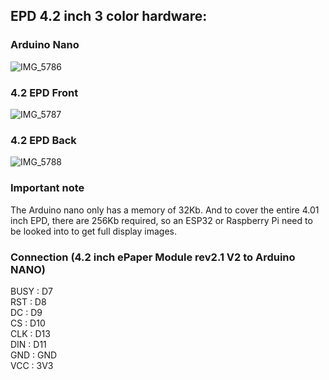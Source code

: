## EPD 4.2 inch 3 color hardware:

### Arduino Nano
![IMG_5786](https://github.com/JMozes16/ModCase/assets/85561037/70c8da3e-7211-4619-9a42-e0f6db115bc7)

### 4.2 EPD Front
![IMG_5787](https://github.com/JMozes16/ModCase/assets/85561037/5b546c97-cfa4-4a3e-af61-ca5c6eeafd98)

### 4.2 EPD Back
![IMG_5788](https://github.com/JMozes16/ModCase/assets/85561037/4bc9e0af-2da2-4dbe-9a1b-626d0efb11be)

### Important note
The Arduino nano only has a memory of 32Kb. And to cover the entire 4.01 inch EPD, there are 256Kb required, so an ESP32 or Raspberry Pi need to be looked into to get full display images.

### Connection (4.2 inch ePaper Module rev2.1 V2 to Arduino NANO)

BUSY : D7  
RST : D8  
DC : D9  
CS : D10  
CLK : D13  
DIN : D11  
GND : GND  
VCC : 3V3  
